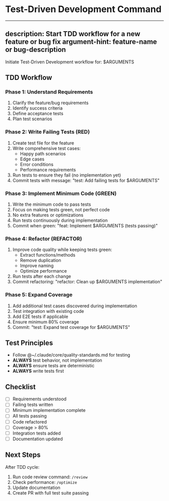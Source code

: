 # Test-Driven Development Command

---
description: Start TDD workflow for a new feature or bug fix
argument-hint: feature-name or bug-description
---

Initiate Test-Driven Development workflow for: $ARGUMENTS

## TDD Workflow

### Phase 1: Understand Requirements
1. Clarify the feature/bug requirements
2. Identify success criteria
3. Define acceptance tests
4. Plan test scenarios

### Phase 2: Write Failing Tests (RED)
1. Create test file for the feature
2. Write comprehensive test cases:
   - Happy path scenarios
   - Edge cases
   - Error conditions
   - Performance requirements
3. Run tests to ensure they fail (no implementation yet)
4. Commit tests with message: "test: Add failing tests for $ARGUMENTS"

### Phase 3: Implement Minimum Code (GREEN)
1. Write the minimum code to pass tests
2. Focus on making tests green, not perfect code
3. No extra features or optimizations
4. Run tests continuously during implementation
5. Commit when green: "feat: Implement $ARGUMENTS (tests passing)"

### Phase 4: Refactor (REFACTOR)
1. Improve code quality while keeping tests green:
   - Extract functions/methods
   - Remove duplication
   - Improve naming
   - Optimize performance
2. Run tests after each change
3. Commit refactoring: "refactor: Clean up $ARGUMENTS implementation"

### Phase 5: Expand Coverage
1. Add additional test cases discovered during implementation
2. Test integration with existing code
3. Add E2E tests if applicable
4. Ensure minimum 80% coverage
5. Commit: "test: Expand test coverage for $ARGUMENTS"

## Test Principles
- Follow @~/.claude/core/quality-standards.md for testing
- **ALWAYS** test behavior, not implementation
- **ALWAYS** ensure tests are deterministic
- **ALWAYS** write tests first

## Checklist
- [ ] Requirements understood
- [ ] Failing tests written
- [ ] Minimum implementation complete
- [ ] All tests passing
- [ ] Code refactored
- [ ] Coverage > 80%
- [ ] Integration tests added
- [ ] Documentation updated

## Next Steps
After TDD cycle:
1. Run code review command: `/review`
2. Check performance: `/optimize`
3. Update documentation
4. Create PR with full test suite passing